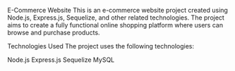 E-Commerce Website
This is an e-commerce website project created using Node.js, Express.js, Sequelize, and other related technologies. The project aims to create a fully functional online shopping platform where users can browse and purchase products.

Technologies Used
The project uses the following technologies:

Node.js
Express.js
Sequelize
MySQL